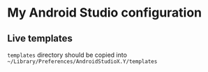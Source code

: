 # My Android Studio configuration

## Live templates
`templates` directory should be copied into `~/Library/Preferences/AndroidStudioX.Y/templates`
